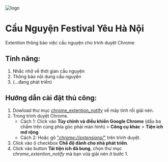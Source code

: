 ![logo](https://hoithanh.com/wp-content/uploads/2017/04/17761071_10158427611180654_7780121716910473583_o.jpg)
# Cầu Nguyện Festival Yêu Hà Nội

Extention thông báo việc cầu nguyện cho trình duyệt Chrome

## Tính năng: 
1. Nhắc nhở về thời gian cầu nguyện
2. Thông báo nội dung cầu nguyện
3. (...đang phát triển)

## Hướng dẫn cài đặt thủ công:
1. Dowload thư mục [chrome_extention_notify](https://github.com/tienthanhjlw/chrome_extention_notify/archive/master.zip) về máy tính rồi giải nén.
2. Trong trình duyệt Chrome.
    - Cách 1: Click vào **Tùy chỉnh và điều khiển Google Chrome** (dấu ba chấm trên cùng phía góc phải màn hình) > **Công cụ khác** > **Tiện ích mở rộng**
    - Cách 2: Hoặc gõ ["*chrome://extensions/*"](chrome://extensions/) trên trình duyệt.
3. Click vào ô checkbox **Chế độ dành cho nhà phát triển**.
4. Click vào button **Tải tiện ích đã bung**, chọn thư mục *chrome_extention_notify* mà bạn vừa giải nén ở bước 1.

